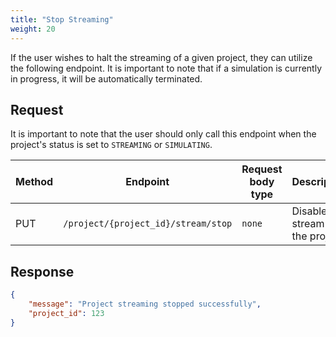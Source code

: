 ```yaml
---
title: "Stop Streaming"
weight: 20
---
```


If the user wishes to halt the streaming of a given project, they can utilize the following endpoint. It is important to note that if a simulation is currently in progress, it will be automatically terminated.

## Request

It is important to note that the user should only call this endpoint when the project's status is set to `STREAMING` or `SIMULATING`.

| Method | Endpoint | Request body type | Description |
| ------ | -------- | ----------------- | ----------- |
| PUT | `/project/{project_id}/stream/stop` | `none` | Disable the stream of the project |

## Response

```json
{
    "message": "Project streaming stopped successfully",
    "project_id": 123
}
```
